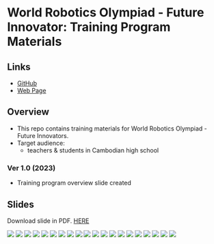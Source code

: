 # World Robotics Olympiad - Future Innovator: Training Program Materials

## Links
* [GitHub](https://github.com/MorokotSakal/wro-fi-kh)
* [Web Page](https://morokotsakal.github.io/wro-fi-kh/)

## Overview
* This repo contains training materials for World Robotics Olympiad - Future Innovators. 
* Target audience: 
  * teachers & students in Cambodian high school

### Ver 1.0 (2023)
* Training program overview slide created

## Slides
Download slide in PDF. [HERE](https://morokotsakal.github.io/wro-fi-kh/01-Overview/WRO23-FI-01_Overview.pdf)

![](./01-Overview/img/Slide01.png)
![](./01-Overview/img/Slide02.png)
![](./01-Overview/img/Slide03.png)
![](./01-Overview/img/Slide04.png)
![](./01-Overview/img/Slide05.png)
![](./01-Overview/img/Slide06.png)
![](./01-Overview/img/Slide07.png)
![](./01-Overview/img/Slide08.png)
![](./01-Overview/img/Slide09.png)
![](./01-Overview/img/Slide10.png)
![](./01-Overview/img/Slide11.png)
![](./01-Overview/img/Slide12.png)
![](./01-Overview/img/Slide13.png)
![](./01-Overview/img/Slide14.png)
![](./01-Overview/img/Slide15.png)
![](./01-Overview/img/Slide16.png)
![](./01-Overview/img/Slide17.png)
![](./01-Overview/img/Slide18.png)
![](./01-Overview/img/Slide19.png)
![](./01-Overview/img/Slide20.png)
